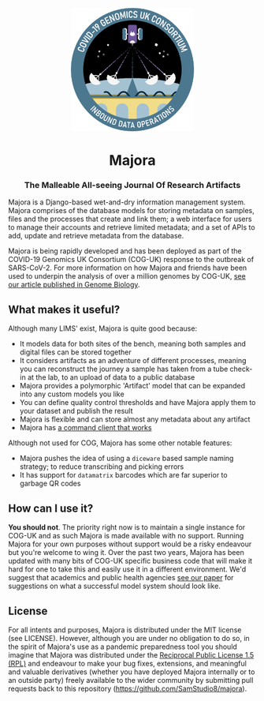 <div align="center">
<p align="center">
   <img src="/images/inbound-ops-patch.png" alt="Inbound Data Operations Badge" width="250"> 
</p>
<h1 align="center">Majora</h1>
<h3 align="center">The Malleable All-seeing Journal Of Research Artifacts</h3>
</div>

Majora is a Django-based wet-and-dry information management system.
Majora comprises of the database models for storing metadata on samples, files and the processes that create and link them; a web interface for users to manage their accounts and retrieve limited metadata; and a set of APIs to add, update and retrieve metadata from the database.

Majora is being rapidly developed and has been deployed as part of the COVID-19 Genomics UK Consortium (COG-UK) response to the outbreak of SARS-CoV-2.
For more information on how Majora and friends have been used to underpin the analysis of over a million genomes by COG-UK, [see our article published in Genome Biology](https://genomebiology.biomedcentral.com/articles/10.1186/s13059-021-02395-y).

## What makes it useful?

Although many LIMS' exist, Majora is quite good because:

* It models data for both sites of the bench, meaning both samples and digital files can be stored together
* It considers artifacts as an adventure of different processes, meaning you can reconstruct the journey a sample has taken from a tube check-in at the lab, to an upload of data to a public database
* Majora provides a polymorphic 'Artifact' model that can be expanded into any custom models you like
* You can define quality control thresholds and have Majora apply them to your dataset and publish the result
* Majora is flexible and can store almost any metadata about any artifact
* Majora has [a command client that works](https://github.com/SamStudio8/ocarina/)

Although not used for COG, Majora has some other notable features:

* Majora pushes the idea of using a `diceware` based sample naming strategy; to reduce transcribing and picking errors
* It has support for `datamatrix` barcodes which are far superior to garbage QR codes

## How can I use it?

**You should not**. The priority right now is to maintain a single instance for COG-UK and as such Majora is made available with no support. Running Majora for your own purposes without support would be a risky endeavour but you're welcome to wing it. Over the past two years, Majora has been updated with many bits of COG-UK specific business code that will make it hard for one to take this and easily use it in a different environment. We'd suggest that academics and public health agencies [see our paper](https://genomebiology.biomedcentral.com/articles/10.1186/s13059-021-02395-y) for suggestions on what a successful model system should look like.

## License

For all intents and purposes, Majora is distributed under the MIT license (see LICENSE). However, although you are under no obligation to do so, in the spirit of Majora's use as a pandemic preparedness tool you should imagine that Majora was distributed under the [Reciprocal Public License 1.5 (RPL)](https://opensource.org/licenses/RPL-1.5) and endeavour to make your bug fixes, extensions, and meaningful and valuable derivatives (whether you have deployed Majora internally or to an outside party) freely available to the wider community by submitting pull requests back to this repository (https://github.com/SamStudio8/majora).
